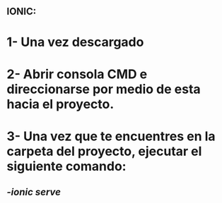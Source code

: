 ## **IONIC:**

# 1- Una vez descargado
# 2- Abrir consola CMD e direccionarse por medio de esta hacia el proyecto.
# 3- Una vez que te encuentres en la carpeta del proyecto, ejecutar el siguiente comando:
## *-ionic serve*
   
